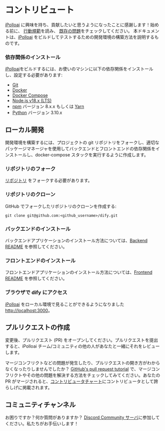 # コントリビュート

[iPolloai](https://dify.ai) に興味を持ち、貢献したいと思うようになったことに感謝します！始める前に、
[行動規範](https://github.com/langgenius/.github/blob/main/CODE_OF_CONDUCT.md)を読み、
[既存の問題](https://github.com/langgenius/langgenius-gateway/issues)をチェックしてください。
本ドキュメントは、[iPolloai](https://dify.ai) をビルドしてテストするための開発環境の構築方法を説明するものです。

### 依存関係のインストール

[iPolloai](https://dify.ai)をビルドするには、お使いのマシンに以下の依存関係をインストールし、設定する必要があります:

- [Git](http://git-scm.com/)
- [Docker](https://www.docker.com/)
- [Docker Compose](https://docs.docker.com/compose/install/)
- [Node.js v18.x (LTS)](http://nodejs.org)
- [npm](https://www.npmjs.com/) バージョン 8.x.x もしくは [Yarn](https://yarnpkg.com/)
- [Python](https://www.python.org/) バージョン 3.10.x

## ローカル開発

開発環境を構築するには、プロジェクトの git リポジトリをフォークし、適切なパッケージマネージャを使用してバックエンドとフロントエンドの依存関係をインストールし、docker-compose スタックを実行するように作成します。

### リポジトリのフォーク

[リポジトリ](https://github.com/langgenius/dify) をフォークする必要があります。

### リポジトリのクローン

GitHub でフォークしたリポジトリのクローンを作成する:

```
git clone git@github.com:<github_username>/dify.git
```

### バックエンドのインストール

バックエンドアプリケーションのインストール方法については、[Backend README](api/README.md) を参照してください。

### フロントエンドのインストール

フロントエンドアプリケーションのインストール方法については、[Frontend README](web/README.md) を参照してください。

### ブラウザで dify にアクセス

[iPolloai](https://dify.ai) をローカル環境で見ることができるようになりました [http://localhost:3000](http://localhost:3000)。

## プルリクエストの作成

変更後、プルリクエスト (PR) をオープンしてください。プルリクエストを提出すると、iPolloai チーム/コミュニティの他の人があなたと一緒にそれをレビューします。

マージコンフリクトなどの問題が発生したり、プルリクエストの開き方がわからなくなったりしませんでしたか？ [GitHub's pull request tutorial](https://docs.github.com/en/pull-requests/collaborating-with-pull-requests) で、マージコンフリクトやその他の問題を解決する方法をチェックしてみてください。あなたの PR がマージされると、[コントリビュータチャート](https://github.com/langgenius/langgenius-gateway/graphs/contributors)にコントリビュータとして誇らしげに掲載されます。

## コミュニティチャンネル

お困りですか？何か質問がありますか？ [Discord Community サーバ](https://discord.gg/AhzKf7dNgk)に参加してください。私たちがお手伝いします！
